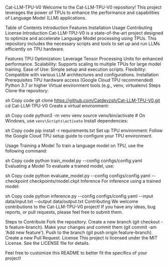 Cat-LLM-TPU-V0
Welcome to the Cat-LLM-TPU-V0 repository! This project leverages the power of TPUs to enhance the performance and capabilities of Language Model (LLM) applications.

Table of Contents
Introduction
Features
Installation
Usage
Contributing
License
Introduction
Cat-LLM-TPU-V0 is a state-of-the-art project designed to optimize and accelerate Language Model processing using TPUs. This repository includes the necessary scripts and tools to set up and run LLMs efficiently on TPU hardware.

Features
TPU Optimization: Leverage Tensor Processing Units for enhanced performance.
Scalability: Supports scaling to multiple TPUs for large model training.
Ease of Use: Simple setup and execution scripts.
Flexibility: Compatible with various LLM architectures and configurations.
Installation
Prerequisites
TPU hardware access (Google Cloud TPU recommended)
Python 3.7 or higher
Virtual environment tools (e.g., venv, virtualenv)
Steps
Clone the repository:

sh
Copy code
git clone https://github.com/Catdevzsh/Cat-LLM-TPU-V0.git
cd Cat-LLM-TPU-V0
Create a virtual environment:

sh
Copy code
python3 -m venv venv
source venv/bin/activate  # On Windows, use `venv\Scripts\activate`
Install dependencies:

sh
Copy code
pip install -r requirements.txt
Set up TPU environment:
Follow the Google Cloud TPU setup guide to configure your TPU environment.

Usage
Training a Model
To train a language model on TPU, use the following command:

sh
Copy code
python train_model.py --config configs/config.yaml
Evaluating a Model
To evaluate a trained model, use:

sh
Copy code
python evaluate_model.py --config configs/config.yaml --checkpoint checkpoints/model.ckpt
Inference
For inference using a trained model:

sh
Copy code
python inference.py --config configs/config.yaml --input data/input.txt --output data/output.txt
Contributing
We welcome contributions to the Cat-LLM-TPU-V0 project! If you have any ideas, bug reports, or pull requests, please feel free to submit them.

Steps to Contribute
Fork the repository.
Create a new branch (git checkout -b feature-branch).
Make your changes and commit them (git commit -am 'Add new feature').
Push to the branch (git push origin feature-branch).
Create a new Pull Request.
License
This project is licensed under the MIT License. See the LICENSE file for details.

Feel free to customize this README to better fit the specifics of your project!
